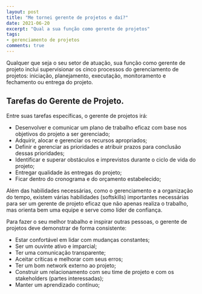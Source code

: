```yaml
---
layout: post
title: "Me tornei gerente de projetos e daí?"
date: 2021-06-20
excerpt: "Qual a sua função como gerente de projetos"
tags:
- gerenciamento de projetos
comments: true
---
```

Qualquer que seja o seu setor de atuação, sua função como gerente de projeto inclui supervisionar os cinco processos do gerenciamento de projetos: iniciação, planejamento, executação, monitoramento e fechamento ou entrega do projeto.

## Tarefas do Gerente de Projeto.

Entre suas tarefas específicas, o gerente de projetos irá:

- Desenvolver e comunicar um plano de trabalho eficaz com base nos objetivos do projeto a ser gerenciado;
- Adquirir, alocar e gerenciar os recursos apropriados;
- Definir e gerenciar as prioridades e atribuir prazos para conclusão dessas prioridades;
- Identificar e superar obstáculos e imprevistos durante o ciclo de vida do projeto;
- Entregar qualidade às entregas do projeto;
- Ficar dentro do cronograma e do orçamento estabelecido;

Além das habilidades necessárias, como o gerenciamento e a organização do tempo, existem várias habilidades (softskills) importantes necessárias para ser um gerente de projeto eficaz que não apenas realiza o trabalho, mas orienta bem uma equipe e serve como líder de confiança.

Para fazer o seu melhor trabalho e inspirar outras pessoas, o gerente de projetos deve demonstrar de forma consistente:

- Estar confortável em lidar com mudanças constantes;
- Ser um ouvinte ativo e imparcial;
- Ter uma comunicação transparente;
- Aceitar críticas e melhorar com seus erros;
- Ter um bom network externo ao projeto;
- Construir um relacionamento com seu time de projeto e com os stakeholders (partes interessadas);
- Manter um aprendizado contínuo;